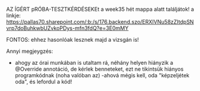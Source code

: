 AZ ÍGÉRT pRÓBA-TESZTKÉRDÉSEKEt a week35 hét mappa alatt találjátok! 
a linkje:
https://pallas70.sharepoint.com/:b:/s/176.backend.szo/ERXIVNu58zZItdpSNvrp7doBuhkwbUZvkoPDys-mfn3fdQ?e=3E0mMY

FONTOS: 
ehhez hasonlóak lesznek majd a vizsgán is!

Annyi megjeygzés:
- ahogy az órai munkában is utaltam rá, néhány helyen hiányzik a 
@Override 
annotáció, de kérlek benneteket, ezt ne tikintsük hiányos programkódnak (noha valóban az) -ahová mégis kell, oda "képzeljétek oda", és lefordul a kód!

